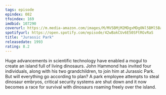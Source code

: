 ```yaml
---
tags: episode
epindex: 082
tfoindex: 169
imdbid: 107290
coverurl: https://m.media-amazon.com/images/M/MV5BMjM2MDgxMDg0Nl5BMl5BanBnXkFtZTgwNTM2OTM5NDE@._V1_SX202_CR0,0,202,300_.jpg
spotifyurl: https://open.spotify.com/episode/42wBakCUv6E50SFtRGvRaS
title: "Jurassic Park"
releasedate: 1993
rating: 8.2
---
```


Huge advancements in scientific technology have enabled a mogul to create an island full of living dinosaurs. John Hammond has invited four individuals, along with his two grandchildren, to join him at Jurassic Park. But will everything go according to plan? A park employee attempts to steal dinosaur embryos, critical security systems are shut down and it now becomes a race for survival with dinosaurs roaming freely over the island.